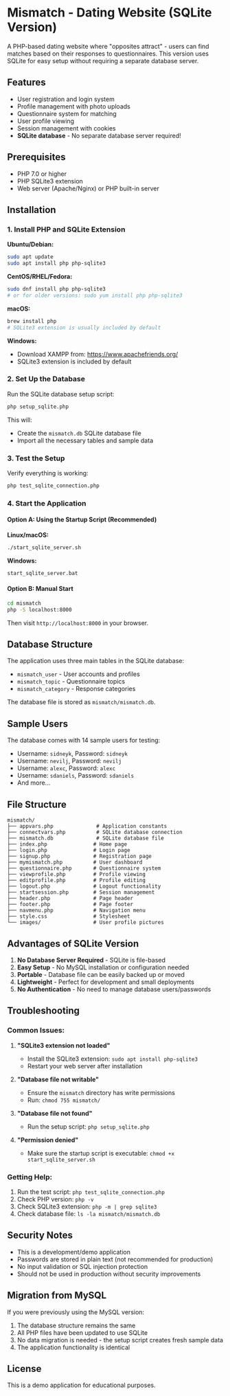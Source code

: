 # Mismatch - Dating Website (SQLite Version)

A PHP-based dating website where "opposites attract" - users can find matches based on their responses to questionnaires. This version uses SQLite for easy setup without requiring a separate database server.

## Features

- User registration and login system
- Profile management with photo uploads
- Questionnaire system for matching
- User profile viewing
- Session management with cookies
- **SQLite database** - No separate database server required!

## Prerequisites

- PHP 7.0 or higher
- PHP SQLite3 extension
- Web server (Apache/Nginx) or PHP built-in server

## Installation

### 1. Install PHP and SQLite Extension

**Ubuntu/Debian:**
```bash
sudo apt update
sudo apt install php php-sqlite3
```

**CentOS/RHEL/Fedora:**
```bash
sudo dnf install php php-sqlite3
# or for older versions: sudo yum install php php-sqlite3
```

**macOS:**
```bash
brew install php
# SQLite3 extension is usually included by default
```

**Windows:**
- Download XAMPP from: https://www.apachefriends.org/
- SQLite3 extension is included by default

### 2. Set Up the Database

Run the SQLite database setup script:

```bash
php setup_sqlite.php
```

This will:
- Create the `mismatch.db` SQLite database file
- Import all the necessary tables and sample data

### 3. Test the Setup

Verify everything is working:

```bash
php test_sqlite_connection.php
```

### 4. Start the Application

#### Option A: Using the Startup Script (Recommended)

**Linux/macOS:**
```bash
./start_sqlite_server.sh
```

**Windows:**
```cmd
start_sqlite_server.bat
```

#### Option B: Manual Start

```bash
cd mismatch
php -S localhost:8000
```

Then visit `http://localhost:8000` in your browser.

## Database Structure

The application uses three main tables in the SQLite database:

- `mismatch_user` - User accounts and profiles
- `mismatch_topic` - Questionnaire topics
- `mismatch_category` - Response categories

The database file is stored as `mismatch/mismatch.db`.

## Sample Users

The database comes with 14 sample users for testing:

- Username: `sidneyk`, Password: `sidneyk`
- Username: `nevilj`, Password: `nevilj`
- Username: `alexc`, Password: `alexc`
- Username: `sdaniels`, Password: `sdaniels`
- And more...

## File Structure

```
mismatch/
├── appvars.php              # Application constants
├── connectvars.php          # SQLite database connection
├── mismatch.db              # SQLite database file
├── index.php               # Home page
├── login.php               # Login page
├── signup.php              # Registration page
├── mymismatch.php          # User dashboard
├── questionnaire.php       # Questionnaire system
├── viewprofile.php         # Profile viewing
├── editprofile.php         # Profile editing
├── logout.php              # Logout functionality
├── startsession.php        # Session management
├── header.php              # Page header
├── footer.php              # Page footer
├── navmenu.php             # Navigation menu
├── style.css               # Stylesheet
└── images/                 # User profile pictures
```

## Advantages of SQLite Version

1. **No Database Server Required** - SQLite is file-based
2. **Easy Setup** - No MySQL installation or configuration needed
3. **Portable** - Database file can be easily backed up or moved
4. **Lightweight** - Perfect for development and small deployments
5. **No Authentication** - No need to manage database users/passwords

## Troubleshooting

### Common Issues:

1. **"SQLite3 extension not loaded"**
   - Install the SQLite3 extension: `sudo apt install php-sqlite3`
   - Restart your web server after installation

2. **"Database file not writable"**
   - Ensure the `mismatch` directory has write permissions
   - Run: `chmod 755 mismatch/`

3. **"Database file not found"**
   - Run the setup script: `php setup_sqlite.php`

4. **"Permission denied"**
   - Make sure the startup script is executable: `chmod +x start_sqlite_server.sh`

### Getting Help:

1. Run the test script: `php test_sqlite_connection.php`
2. Check PHP version: `php -v`
3. Check SQLite3 extension: `php -m | grep sqlite3`
4. Check database file: `ls -la mismatch/mismatch.db`

## Security Notes

- This is a development/demo application
- Passwords are stored in plain text (not recommended for production)
- No input validation or SQL injection protection
- Should not be used in production without security improvements

## Migration from MySQL

If you were previously using the MySQL version:

1. The database structure remains the same
2. All PHP files have been updated to use SQLite
3. No data migration is needed - the setup script creates fresh sample data
4. The application functionality is identical

## License

This is a demo application for educational purposes. 
